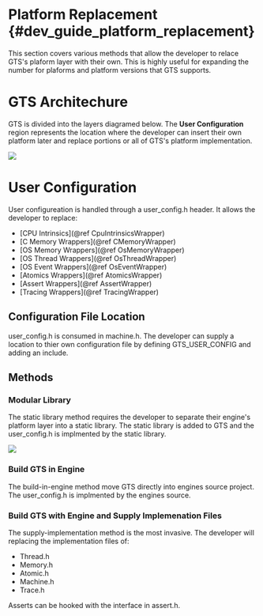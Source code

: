 Platform Replacement {#dev_guide_platform_replacement}
============================
This section covers various methods that allow the developer to relace GTS's plaform layer
with their own. This is highly useful for expanding the number for plaforms and platform
versions that GTS supports.

# GTS Architechure
GTS is divided into the layers diagramed below. The **User Configuration** region represents
the location where the developer can insert their own platform later and replace portions
or all of GTS's platform implementation.

![](GTS_Layers.svg)

# User Configuration
User configureation is handled through a user_config.h header. It allows the developer to replace:
* [CPU Intrinsics](@ref CpuIntrinsicsWrapper)
* [C Memory Wrappers](@ref CMemoryWrapper)
* [OS Memory Wrappers](@ref OsMemoryWrapper)
* [OS Thread Wrappers](@ref OsThreadWrapper)
* [OS Event Wrappers](@ref OsEventWrapper)
* [Atomics Wrappers](@ref AtomicsWrapper)
* [Assert Wrappers](@ref AssertWrapper)
* [Tracing Wrappers](@ref TracingWrapper)

## Configuration File Location
user_config.h is consumed in machine.h. The developer can supply a location to thier own configuration file by defining
GTS_USER_CONFIG and adding an include.

## Methods

### Modular Library
The static library method requires the developer to separate their engine's platform layer into a static
library. The static library is added to GTS and the user_config.h is implmented by the static library.

![](PlatformReplaceModularLib.svg)

### Build GTS in Engine
The build-in-engine method move GTS directly into engines source project. The user_config.h is
implmented by the engines source.

### Build GTS with Engine and Supply Implemenation Files
The supply-implementation method is the most invasive. The developer will replacing the implementation files of:
* Thread.h
* Memory.h
* Atomic.h
* Machine.h
* Trace.h

Asserts can be hooked with the interface in assert.h.

<br>
<br>
<br>
<br>
